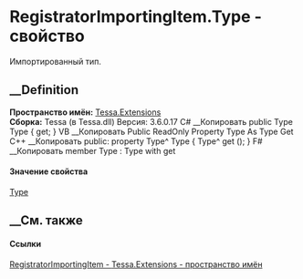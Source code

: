 # RegistratorImportingItem.Type - свойство
Импортированный тип.
## __Definition
 **Пространство имён:** [Tessa.Extensions](N_Tessa_Extensions.htm)  
 **Сборка:** Tessa (в Tessa.dll) Версия: 3.6.0.17
C# __Копировать
     public Type Type { get; }
VB __Копировать
     Public ReadOnly Property Type As Type
    	Get
C++ __Копировать
     public:
    property Type^ Type {
    	Type^ get ();
    }
F# __Копировать
     member Type : Type with get
#### Значение свойства
[Type](https://learn.microsoft.com/dotnet/api/system.type)
##  __См. также
#### Ссылки
[RegistratorImportingItem - ](T_Tessa_Extensions_RegistratorImportingItem.htm)
[Tessa.Extensions - пространство имён](N_Tessa_Extensions.htm)
